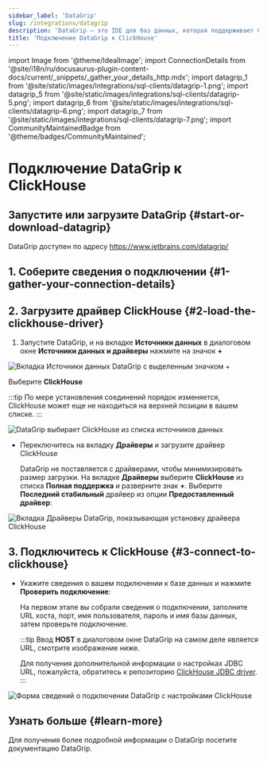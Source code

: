 ```yaml
---
sidebar_label: 'DataGrip'
slug: /integrations/datagrip
description: 'DataGrip — это IDE для баз данных, которая поддерживает ClickHouse из коробки.'
title: 'Подключение DataGrip к ClickHouse'
---
```


import Image from '@theme/IdealImage';
import ConnectionDetails from '@site/i18n/ru/docusaurus-plugin-content-docs/current/_snippets/_gather_your_details_http.mdx';
import datagrip_1 from '@site/static/images/integrations/sql-clients/datagrip-1.png';
import datagrip_5 from '@site/static/images/integrations/sql-clients/datagrip-5.png';
import datagrip_6 from '@site/static/images/integrations/sql-clients/datagrip-6.png';
import datagrip_7 from '@site/static/images/integrations/sql-clients/datagrip-7.png';
import CommunityMaintainedBadge from '@theme/badges/CommunityMaintained';


# Подключение DataGrip к ClickHouse

<CommunityMaintainedBadge/>

## Запустите или загрузите DataGrip {#start-or-download-datagrip}

DataGrip доступен по адресу https://www.jetbrains.com/datagrip/

## 1. Соберите сведения о подключении {#1-gather-your-connection-details}
<ConnectionDetails />

## 2. Загрузите драйвер ClickHouse {#2-load-the-clickhouse-driver}

1. Запустите DataGrip, и на вкладке **Источники данных** в диалоговом окне **Источники данных и драйверы** нажмите на значок **+**

<Image img={datagrip_5} size="lg" border alt="Вкладка Источники данных DataGrip с выделенным значком +" />

  Выберите **ClickHouse**

  :::tip
  По мере установления соединений порядок изменяется, ClickHouse может еще не находиться на верхней позиции в вашем списке.
  :::

<Image img={datagrip_6} size="sm" border alt="DataGrip выбирает ClickHouse из списка источников данных" />

- Переключитесь на вкладку **Драйверы** и загрузите драйвер ClickHouse

  DataGrip не поставляется с драйверами, чтобы минимизировать размер загрузки. На вкладке **Драйверы** 
  выберите **ClickHouse** из списка **Полная поддержка** и разверните знак **+**. Выберите **Последний стабильный** драйвер из опции **Предоставленный драйвер**:

<Image img={datagrip_1} size="lg" border alt="Вкладка Драйверы DataGrip, показывающая установку драйвера ClickHouse" />

## 3. Подключитесь к ClickHouse {#3-connect-to-clickhouse}

- Укажите сведения о вашем подключении к базе данных и нажмите **Проверить подключение**:

  На первом этапе вы собрали сведения о подключении, заполните URL хоста, порт, имя пользователя, пароль и имя базы данных, затем проверьте подключение.

  :::tip
  Ввод **HOST** в диалоговом окне DataGrip на самом деле является URL, смотрите изображение ниже.

  Для получения дополнительной информации о настройках JDBC URL, пожалуйста, обратитесь к репозиторию [ClickHouse JDBC driver](https://github.com/ClickHouse/clickhouse-java).
  :::

<Image img={datagrip_7} size="md" border alt="Форма сведений о подключении DataGrip с настройками ClickHouse" />

## Узнать больше {#learn-more}

Для получения более подробной информации о DataGrip посетите документацию DataGrip.
